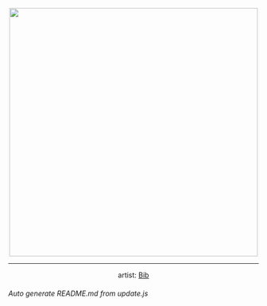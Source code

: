 
<p align="center">
  <img width="500" src="https://nekos.best/api/v2/neko/0164.png">
  <hr/>
  <center>
    artist: <a href="https://www.pixiv.net/en/artworks/83996337">Bib</a>
  </center>
</p>


###### Auto generate README.md from update.js

